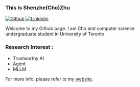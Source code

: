 ### This is Shenzhe(Cho)Zhu
 
 
[![Github](https://img.shields.io/badge/-Github-000?style=flat&logo=Github&logoColor=white)](https://github.com/FywOo02)
[![Linkedin](https://img.shields.io/badge/-LinkedIn-blue?style=flat&logo=Linkedin&logoColor=white)](https://www.linkedin.com/in/shenzhezhu0531/)
 
Welcome to my Github page. I am Cho and computer science undergraduate student in University of Toronto
 
### Research Interest : 
- Trustworthy AI
- Agent
- MLLM

For more info, please refer to my [website](https://shenzhezhu.github.io).
